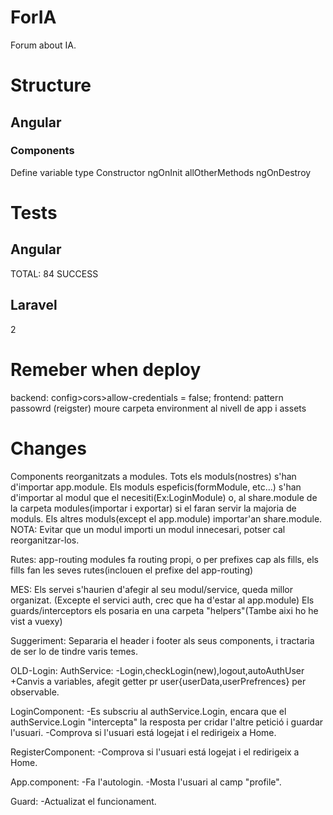 # ForIA
Forum about IA.

# Structure

## Angular

### Components
Define variable type
Constructor
ngOnInit
allOtherMethods
ngOnDestroy

# Tests

## Angular
TOTAL: 84 SUCCESS

## Laravel
2

# Remeber when deploy
backend: config>cors>allow-credentials = false;
frontend: pattern passowrd (reigster)
moure carpeta environment al nivell de app i assets

# Changes
Components reorganitzats a modules.
Tots els moduls(nostres) s'han d'importar app.module.
Els moduls espeficis(formModule, etc...) s'han d'importar al modul que el necesiti(Ex:LoginModule) o, al share.module de la carpeta modules(importar i exportar) si el faran servir la majoria de moduls. Els altres moduls(except el app.module) importar'an share.module.
NOTA: Evitar que un modul importi un modul innecesari, potser cal reorganitzar-los.

Rutes: app-routing modules fa routing propi, o per prefixes cap als fills, els fills fan les seves rutes(inclouen el prefixe del app-routing)

MES: Els servei s'haurien d'afegir al seu modul/service, queda millor organizat. (Excepte el servici auth, crec que ha d'estar al app.module)
Els guards/interceptors els posaria en una carpeta "helpers"(Tambe aixi ho he vist a vuexy)

Suggeriment:
Separaria el header i footer als seus components, i tractaria de ser lo de tindre varis temes.

OLD-Login:
AuthService:
    -Login,checkLogin(new),logout,autoAuthUser
    +Canvis a variables, afegit getter pr user{userData,userPrefrences} per observable.

LoginComponent:
    -Es subscriu al authService.Login, encara que el authService.Login "intercepta" la resposta per cridar l'altre petició i guardar l'usuari.
    -Comprova si l'usuari está logejat i el redirigeix a Home.

RegisterComponent:
    -Comprova si l'usuari está logejat i el redirigeix a Home.

App.component:
    -Fa l'autologin.
    -Mosta l'usuari al camp "profile".

Guard:
    -Actualizat el funcionament.
